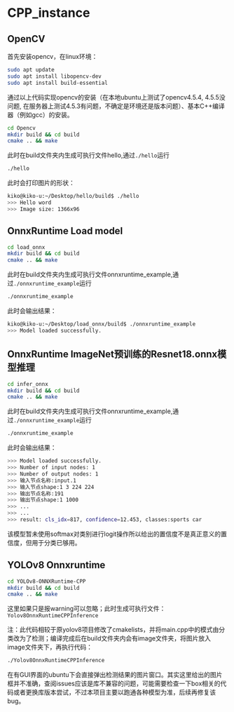 # CPP_instance

## OpenCV
首先安装opencv，在linux环境：
```bash
sudo apt update
sudo apt install libopencv-dev
sudo apt install build-essential
```
通过以上代码实现opencv的安装（在本地ubuntu上测试了opencv4.5.4, 4.5.5没问题, 在服务器上测试4.5.3有问题，不确定是环境还是版本问题）、基本C++编译器（例如gcc）的安装。


```bash
cd Opencv
mkdir build && cd build
cmake .. && make
```
此时在build文件夹内生成可执行文件hello,通过`./hello`运行

```bash
./hello
```
此时会打印图片的形状：
```bash
kiko@kiko-u:~/Desktop/hello/build$ ./hello
>>> Hello word
>>> Image size: 1366x96
```

## OnnxRuntime Load model
```bash
cd load_onnx
mkdir build && cd build
cmake .. && make
```
此时在build文件夹内生成可执行文件onnxruntime_example,通过`./onnxruntime_example`运行
```bash
./onnxruntime_example
```

此时会输出结果：
```bash
kiko@kiko-u:~/Desktop/load_onnx/build$ ./onnxruntime_example 
>>> Model loaded successfully.
```

## OnnxRuntime ImageNet预训练的Resnet18.onnx模型推理
```bash
cd infer_onnx
mkdir build && cd build
cmake .. && make
```

此时在build文件夹内生成可执行文件onnxruntime_example,通过`./onnxruntime_example`运行
```bash
./onnxruntime_example
```

此时会输出结果：
```bash
>>> Model loaded successfully.
>>> Number of input nodes: 1
>>> Number of output nodes: 1
>>> 输入节点名称:input.1
>>> 输入节点shape:1 3 224 224 
>>> 输出节点名称:191
>>> 输出节点shape:1 1000 
>>> ...
>>> ...
>>> result: cls_idx=817, confidence=12.453, classes:sports car
```
该模型暂未使用softmax对类别进行logit操作所以给出的置信度不是真正意义的置信度，但用于分类已够用。

## YOLOv8 Onnxruntime
```bash
cd YOLOv8-ONNXRuntime-CPP
mkdir build && cd build
cmake .. && make
```
这里如果只是报warning可以忽略；此时生成可执行文件：`Yolov8OnnxRuntimeCPPInference`

注：此代码相较于原yolov8项目修改了cmakelists，并将main.cpp中的模式由分类改为了检测；编译完成后在build文件夹内会有image文件夹，将图片放入image文件夹下，再执行代码：
```bash
./Yolov8OnnxRuntimeCPPInference
```
在有GUI界面的ubuntu下会直接弹出检测结果的图片窗口。其实这里给出的图片框并不准确，查阅issues应该是库不兼容的问题，可能需要检查一下box相关的代码或者更换库版本尝试，不过本项目主要以跑通各种模型为准，后续再修复该bug。
